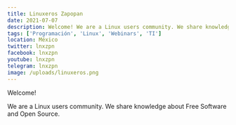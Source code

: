 ```yaml
---
title: Linuxeros Zapopan
date: 2021-07-07
description: Welcome! We are a Linux users community. We share knowledge about Free Software and Open Source.
tags: ['Programación', 'Linux', 'Webinars', 'TI']
location: México
twitter: lnxzpn
facebook: lnxzpn
youtube: lnxzpn
telegram: lnxzpn
image: /uploads/linuxeros.png
---
```


Welcome!

We are a Linux users community. We share knowledge about Free Software and Open Source.